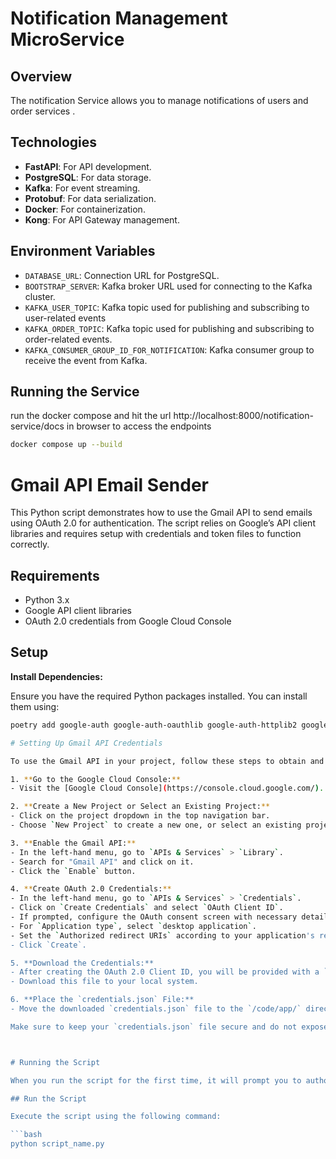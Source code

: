 # Notification Management MicroService

## Overview
The notification Service allows you to manage notifications of users and order services .


## Technologies
- **FastAPI**: For API development.
- **PostgreSQL**: For data storage.
- **Kafka**: For event streaming.
- **Protobuf**: For data serialization.
- **Docker**: For containerization.
- **Kong**: For API Gateway management.


## Environment Variables
- `DATABASE_URL`: Connection URL for PostgreSQL.
- `BOOTSTRAP_SERVER`: Kafka broker URL used for connecting to the Kafka cluster.
- `KAFKA_USER_TOPIC`: Kafka topic used for publishing and subscribing to user-related events
- `KAFKA_ORDER_TOPIC`: Kafka topic used for publishing and subscribing to order-related events.
- `KAFKA_CONSUMER_GROUP_ID_FOR_NOTIFICATION`: Kafka consumer group to receive the event from Kafka. 


## Running the Service
run the docker compose and hit the url http://localhost:8000/notification-service/docs in browser to access the endpoints
```sh
docker compose up --build 
```

# Gmail API Email Sender

This Python script demonstrates how to use the Gmail API to send emails using OAuth 2.0 for authentication. The script relies on Google’s API client libraries and requires setup with credentials and token files to function correctly.

## Requirements

- Python 3.x
- Google API client libraries
- OAuth 2.0 credentials from Google Cloud Console

## Setup

**Install Dependencies:**

   Ensure you have the required Python packages installed. You can install them using:

   ```bash
   poetry add google-auth google-auth-oauthlib google-auth-httplib2 google-api-python-client

# Setting Up Gmail API Credentials

To use the Gmail API in your project, follow these steps to obtain and configure your OAuth 2.0 credentials:

1. **Go to the Google Cloud Console:**
   - Visit the [Google Cloud Console](https://console.cloud.google.com/).

2. **Create a New Project or Select an Existing Project:**
   - Click on the project dropdown in the top navigation bar.
   - Choose `New Project` to create a new one, or select an existing project from the list.

3. **Enable the Gmail API:**
   - In the left-hand menu, go to `APIs & Services` > `Library`.
   - Search for "Gmail API" and click on it.
   - Click the `Enable` button.

4. **Create OAuth 2.0 Credentials:**
   - In the left-hand menu, go to `APIs & Services` > `Credentials`.
   - Click on `Create Credentials` and select `OAuth Client ID`.
   - If prompted, configure the OAuth consent screen with necessary details.
   - For `Application type`, select `desktop application`.
   - Set the `Authorized redirect URIs` according to your application's requirements.
   - Click `Create`.

5. **Download the Credentials:**
   - After creating the OAuth 2.0 Client ID, you will be provided with a `credentials.json` file.
   - Download this file to your local system.

6. **Place the `credentials.json` File:**
   - Move the downloaded `credentials.json` file to the `/code/app/` directory of your project.

Make sure to keep your `credentials.json` file secure and do not expose it publicly.



# Running the Script

When you run the script for the first time, it will prompt you to authorize access to your Google account. This process will generate a `token.json` file in the `/code/app/` directory, which will be used for future authentication.

## Run the Script

Execute the script using the following command:

```bash
python script_name.py
